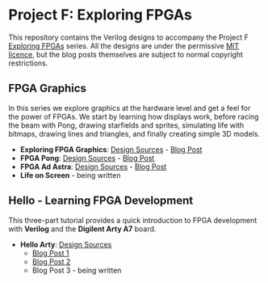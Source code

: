 # Project F: Exploring FPGAs

This repository contains the Verilog designs to accompany the Project F [Exploring FPGAs](https://projectf.io/tags/explore/) series. All the designs are under the permissive [MIT licence](LICENSE), but the blog posts themselves are subject to normal copyright restrictions.

## FPGA Graphics

In this series we explore graphics at the hardware level and get a feel for the power of FPGAs. We start by learning how displays work, before racing the beam with Pong, drawing starfields and sprites, simulating life with bitmaps, drawing lines and triangles, and finally creating simple 3D models.

* **Exploring FPGA Graphics**: [Design Sources](fpga-graphics) - [Blog Post](https://projectf.io/posts/fpga-graphics/)
* **FPGA Pong**: [Design Sources](fpga-pong) - [Blog Post](https://projectf.io/posts/fpga-pong/)
* **FPGA Ad Astra**: [Design Sources](fpga-ad-astra) - [Blog Post](https://projectf.io/posts/fpga-ad-astra/)
* **Life on Screen** - being written

## Hello - Learning FPGA Development

This three-part tutorial provides a quick introduction to FPGA development with **Verilog** and the **Digilent Arty A7** board.

* **Hello Arty**: [Design Sources](hello-arty)
    * [Blog Post 1](https://projectf.io/posts/hello-arty-1/)
    * [Blog Post 2](https://projectf.io/posts/hello-arty-2/)
    * Blog Post 3 - being written
